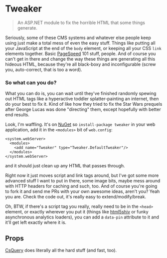 Tweaker
=======

> An ASP.NET module to fix the horrible HTML that some things generate.

Seriously, some of these CMS systems and whatever else people keep using just make a total mess of even the easy stuff. Things like putting all your JavaScript at the end of the `body` element, or keeping all your CSS `link` elements together. Basic [PageSpeed](https://developers.google.com/speed/pagespeed/) 101 stuff, people. And of course you can't get in there and change the way these things are generating all this hideous HTML, because they're all black-boxy and inconfigurable (screw you, auto-correct, that is too a word).

### So what can you do?

What you can do is, you can wait until they've finished randomly spewing out HTML tags like a hyperactive toddler splatter-painting an internet, then do your best to fix it. Kind of like how they tried to fix the Star Wars prequels after George Lucas was done "directing" them, except hopefully with better end results.

Look, I'm waffling. It's on [NuGet](http://nuget.org/packages/Tweaker) so `install-package tweaker` in your web application, add it in the `<modules>` bit of `web.config`:

```
<system.webServer>
  <modules>
    <add name="Tweaker" type="Tweaker.DefaultTweaker"/>
  </modules>
</system.webServer>
```

 and it should just clean up any HTML that passes through.

Right now it just moves script and link tags around, but I've got some more advanced stuff I want to put in there, some image bits, maybe mess around with HTTP headers for caching and such, too. And of course you're going to fork it and send me PRs with your own awesome ideas, aren't you? Yeah you are. Check the code out, it's really easy to extend/modify/break.

Oh, BTW, if there's a script tag you really, really need to be in the `<head>` element, or exactly wherever you put it (things like [html5shiv](https://github.com/aFarkas/html5shiv) or funky asynchronous analytics loaders), you can add a `data-pin` attribute to it and it'll get left exactly where it is.

## Props

[CsQuery](https://github.com/jamietre/CsQuery) does literally all the hard stuff (and fast, too).